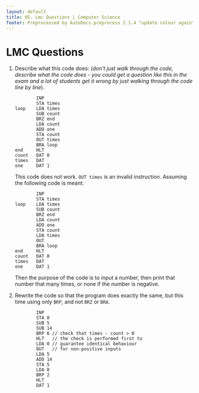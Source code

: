 ```yaml
---
layout: default
title: 05. Lmc Questions | Computer Science
footer: Preprocessed by AutoDocs.preprocess 2.1.4 "update colour again" ⓒ Starwort, 2020
---
```


# LMC Questions

1. Describe what this code does: (*don't just walk through the code, describe what the code does - you could get a question like this in the exam and a lot of students get it wrong by just walking through the code line by line*).

    ```lmc
            INP
            STA times
    loop    LDA times
            SUB count
            BRZ end
            LDA count
            ADD one
            STA count
            OUT times
            BRA loop
    end     HLT
    count   DAT 0
    times   DAT
    one     DAT 1
    ```

    This code does not work. `OUT times` is an invalid instruction. Assuming the following code is meant:

    ```lmc
            INP
            STA times
    loop    LDA times
            SUB count
            BRZ end
            LDA count
            ADD one
            STA count
            LDA times
            OUT
            BRA loop
    end     HLT
    count   DAT 0
    times   DAT
    one     DAT 1
    ```

    Then the purpose of the code is to input a number, then print that number that many times, or none if the number is negative.
2. Rewrite the code so that the program does exactly the same, but this time using only `BRP`, and not `BRZ` or `BRA`.

    ```lmc
            INP
            STA 0
            SUB 5
            SUB 14
            BRP 6 // check that times - count > 0
            HLT   // the check is performed first to
            LDA 0 // guarantee identical behaviour
            OUT   // for non-positive inputs
            LDA 5
            ADD 14
            STA 5
            LDA 0
            BRP 2
            HLT
            DAT 1
    ```